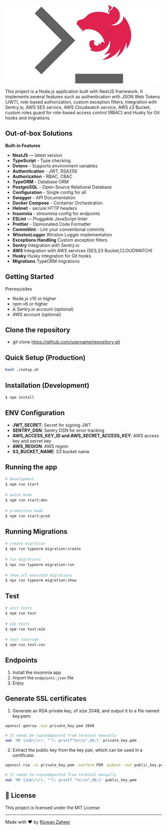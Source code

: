 <p align="left">
  <img src="./showcase/nest.jpg" width="500" alt="nest-og">
</p>

This project is a Node.js application built with NestJS framework. It implements several features such as authentication with JSON Web Tokens (JWT), role-based authorization, custom exception filters, integration with Sentry.io, AWS SES service, AWS Cloudwatch service, AWS s3 Bucket, custom roles guard for role-based access control (RBAC) and Husky for Git hooks and migrations.
## Out-of-box Solutions

**Built-in Features**

-  **NestJS** — latest version
-  **TypeScript** - Type checking
-  **Dotenv** - Supports environment variables
-  **Authentication** - JWT, RSA256
-  **Authorization** - RBAC, CBAC
-  **TypeORM** - Database ORM
-  **PostgreSQL** - Open-Source Relational Database
-  **Configuration** - Single config for all
-  **Swagger** - API Documentation
-  **Docker Compose** - Container Orchestration
-  **Helmet** - secure HTTP headers
-  **Insomnia** - sInsomnia config for endpoints
-  **ESLint** — Pluggable JavaScript linter
-  **Prettier** - Opinionated Code Formatter
-  **Commitlint** - Lint your conventional commits
- **WinstonLogger** Winston Logger implementation
- **Exceptions Handling** Custom exception filters
- **Sentry** Integration with Sentry.io
- **AWS** Integration with AWS services (SES,S3 Bucket,CLOUDWATCH)
- **Husky** Husky integration for Git hooks
- **Migrations** TypeORM migrations

## Getting Started
Prerequisites
* Node.js v10 or higher
* npm v6 or higher
* A Sentry.io account (optional)
* AWS account (optional)

## Clone the repository
* git clone https://github.com/username/repository.git

## Quick Setup (Production)

```bash
bash ./setup.sh
```

## Installation (Development)

```bash
$ npm install
```
## ENV Configuration
* **JWT_SECRET**: Secret for signing JWT
* **SENTRY_DSN**: Sentry DSN for error tracking
* **AWS_ACCESS_KEY_ID and AWS_SECRET_ACCESS_KEY**: AWS access key and secret key
* **AWS_REGION**: AWS region
* **S3_BUCKET_NAME**: S3 bucket name

## Running the app

```bash
# development
$ npm run start

# watch mode
$ npm run start:dev

# production mode
$ npm run start:prod
```


## Running Migrations
```bash
# create migration
$ npx run typeorm migration:create

# run migrations
$ npx run typeorm migration:run

# show all executed migrations
$ npx run typeorm migration:show
```
## Test

```bash
# unit tests
$ npm run test

# e2e tests
$ npm run test:e2e

# test coverage
$ npm run test:cov
```

## Endpoints

1. Install the insomnia app
2. Import the `endpoints.json` file
3. Enjoy

## Generate SSL certificates

1.  Generate an RSA private key, of size 2048, and output it to a file named key.pem:

```bash
openssl genrsa -out private_key.pem 2048
```

```bash
# It needs be copied&pasted from terminal manually
awk 'NF {sub(/\r/, ""); printf"%s\\n",$0;}' private_key.pem
```

2.  Extract the public key from the key pair, which can be used in a certificate:

```bash
openssl rsa -in private_key.pem -outform PEM -pubout -out public_key.pem
```

```bash
# It needs be copied&pasted from terminal manually
awk 'NF {sub(/\r/, ""); printf "%s\\n",$0;}' public_key.pem
```

## 📝 License

This project is licensed under the MIT License

<!-- ## 🌸 Built with template -->

---

<!-- ALL-CONTRIBUTORS-LIST:START - Do not remove or modify this section -->

[//]: # (<table>)

[//]: # ()
[//]: # (  <tr>)

[//]: # ()
[//]: # (    <td align="center"><a href="https://joeygoksu.com"><img src="https://avatars.githubusercontent.com/u/6523823?v=3?s=100" width="100px;" alt=""/><br /><sub><b>Rizwan Zaheer</b></sub></a><br />)

[//]: # (    <a href="https://joeygoksu.com/aboutme" title="About me">📖</a>)

[//]: # ()
[//]: # (    </td>)

[//]: # ()
[//]: # (</table>)

<!-- ALL-CONTRIBUTORS-LIST:END -->

Made with ♥ by <a href="https://github.com/RizwanZaheerGhumman">Rizwan Zaheer</a>
